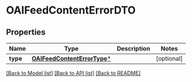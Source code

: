 # OAIFeedContentErrorDTO

## Properties
Name | Type | Description | Notes
------------ | ------------- | ------------- | -------------
**type** | [**OAIFeedContentErrorType***](OAIFeedContentErrorType.md) |  | [optional] 

[[Back to Model list]](../README.md#documentation-for-models) [[Back to API list]](../README.md#documentation-for-api-endpoints) [[Back to README]](../README.md)


